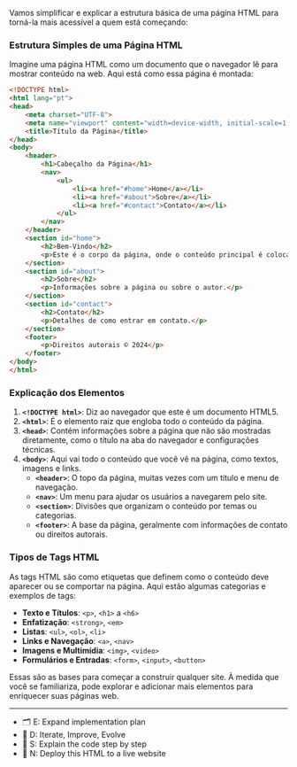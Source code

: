 Vamos simplificar e explicar a estrutura básica de uma página HTML para torná-la mais acessível a quem está começando:

### Estrutura Simples de uma Página HTML

Imagine uma página HTML como um documento que o navegador lê para mostrar conteúdo na web. Aqui está como essa página é montada:

```html
<!DOCTYPE html>
<html lang="pt">
<head>
    <meta charset="UTF-8">
    <meta name="viewport" content="width=device-width, initial-scale=1.0">
    <title>Título da Página</title>
</head>
<body>
    <header>
        <h1>Cabeçalho da Página</h1>
        <nav>
            <ul>
                <li><a href="#home">Home</a></li>
                <li><a href="#about">Sobre</a></li>
                <li><a href="#contact">Contato</a></li>
            </ul>
        </nav>
    </header>
    <section id="home">
        <h2>Bem-Vindo</h2>
        <p>Este é o corpo da página, onde o conteúdo principal é colocado.</p>
    </section>
    <section id="about">
        <h2>Sobre</h2>
        <p>Informações sobre a página ou sobre o autor.</p>
    </section>
    <section id="contact">
        <h2>Contato</h2>
        <p>Detalhes de como entrar em contato.</p>
    </section>
    <footer>
        <p>Direitos autorais © 2024</p>
    </footer>
</body>
</html>
```

### Explicação dos Elementos

1. **`<!DOCTYPE html>`**: Diz ao navegador que este é um documento HTML5.
2. **`<html>`**: É o elemento raiz que engloba todo o conteúdo da página.
3. **`<head>`**: Contém informações sobre a página que não são mostradas diretamente, como o título na aba do navegador e configurações técnicas.
4. **`<body>`**: Aqui vai todo o conteúdo que você vê na página, como textos, imagens e links.
   - **`<header>`**: O topo da página, muitas vezes com um título e menu de navegação.
   - **`<nav>`**: Um menu para ajudar os usuários a navegarem pelo site.
   - **`<section>`**: Divisões que organizam o conteúdo por temas ou categorias.
   - **`<footer>`**: A base da página, geralmente com informações de contato ou direitos autorais.

### Tipos de Tags HTML

As tags HTML são como etiquetas que definem como o conteúdo deve aparecer ou se comportar na página. Aqui estão algumas categorias e exemplos de tags:

- **Texto e Títulos**: `<p>`, `<h1>` a `<h6>`
- **Enfatização**: `<strong>`, `<em>`
- **Listas**: `<ul>`, `<ol>`, `<li>`
- **Links e Navegação**: `<a>`, `<nav>`
- **Imagens e Multimídia**: `<img>`, `<video>`
- **Formulários e Entradas**: `<form>`, `<input>`, `<button>`

Essas são as bases para começar a construir qualquer site. À medida que você se familiariza, pode explorar e adicionar mais elementos para enriquecer suas páginas web.

---

- 🗂️ E: Expand implementation plan
- 📄 D: Iterate, Improve, Evolve
- 💬 S: Explain the code step by step
- 🚀 N: Deploy this HTML to a live website